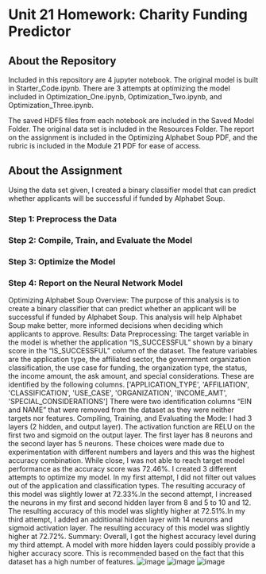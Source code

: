 # Unit 21 Homework: Charity Funding Predictor

## About the Repository 
Included in this repository are 4 jupyter notebook. The original model is built in Starter_Code.ipynb. There are 3 attempts at optimizing the model included in Optimization_One.ipynb, Optimization_Two.ipynb, and Optimization_Three.ipynb.

The saved HDF5 files from each notebook are included in the Saved Model Folder. The original data set is included in the Resources Folder. The report on the assignment is included in the Optimizing Alphabet Soup PDF, and the rubric is included in the Module 21 PDF for ease of access. 


## About the Assignment 

Using the data set given, I created a binary classifier model that can predict whether applicants will be successful if funded by Alphabet Soup.



### Step 1: Preprocess the Data


### Step 2: Compile, Train, and Evaluate the Model


### Step 3: Optimize the Model


### Step 4:  Report on the Neural Network Model


Optimizing Alphabet Soup
Overview: The purpose of this analysis is to create a binary classifier
that can predict whether an applicant will be successful if funded by
Alphabet Soup. This analysis will help Alphabet Soup make better,
more informed decisions when deciding which applicants to approve.
Results:
Data Preprocessing:
The target variable in the model is whether the application
“IS_SUCCESSFUL” shown by a binary score in the “IS_SUCCESSFUL”
column of the dataset.
The feature variables are the application type, the affiliated sector, the
government organization classification, the use case for funding, the
organization type, the status, the income amount, the ask amount,
and special considerations. These are identified by the following
columns. ['APPLICATION_TYPE', 'AFFILIATION', 'CLASSIFICATION',
'USE_CASE', 'ORGANIZATION', 'INCOME_AMT',
'SPECIAL_CONSIDERATIONS']
There were two identification columns “EIN and NAME” that were
removed from the dataset as they were neither targets nor features.
Compiling, Training, and Evaluating the Mode:
I had 3 layers (2 hidden, and output layer). The activation function are
RELU on the first two and sigmoid on the output layer. The first layer
has 8 neurons and the second layer has 5 neurons. These choices
were made due to experimentation with different numbers and layers
and this was the highest accuracy combination.
While close, I was not able to reach target model performance as the
accuracy score was 72.46%. I created 3 different attempts to
optimize my model. In my first attempt, I did not filter out values out
of the application and classification types. The resulting accuracy of
this model was slightly lower at 72.33%.In the second attempt, I
increased the neurons in my first and second hidden layer from 8 and
5 to 10 and 12. The resulting accuracy of this model was slightly
higher at 72.51%.In my third attempt, I added an additional hidden
layer with 14 neurons and sigmoid activation layer.
The resulting accuracy of this model was slightly higher at 72.72%.
Summary: Overall, I got the highest accuracy level during my third
attempt. A model with more hidden layers could possibly provide a
higher accuracy score. This is recommended based on the fact that
this dataset has a high number of features.
![image](https://user-images.githubusercontent.com/105753641/202873141-1c7b7985-47db-4c49-afc2-388dd841105a.png)
![image](https://user-images.githubusercontent.com/105753641/202873154-7f8af715-ad12-4515-92a4-449c1ee5067b.png)
![image](https://user-images.githubusercontent.com/105753641/202873164-d27db1af-828c-41d8-b20c-d410b47a7f16.png)

